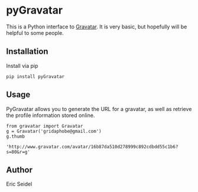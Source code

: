 # pyGravatar

This is a Python interface to [Gravatar][1]. It is very basic, but hopefully
will be helpful to some people.

[1]: http://en.gravatar.com/

## Installation

Install via pip

	pip install pyGravatar

## Usage

PyGravatar allows you to generate the URL for a gravatar, as well as retrieve
the profile information stored online.

	from gravatar import Gravatar
	g = Gravatar('gridaphobe@gmail.com')
	g.thumb
	
	'http://www.gravatar.com/avatar/16b87da510d278999c892cdbdd55c1b6?s=80&r=g'

## Author

Eric Seidel